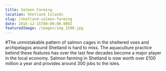 ```yaml
---
title: Salmon Farming
location: Shetland Islands
slug: /shetland-salmon-farming
date: 2016-12-15T00:00:00.000Z
featuredImage: /images/img_1500.jpg
---
```

#The unmistakable pattern of salmon cages in the sheltered voes and archipelagos around Shetland is hard to miss. The aquaculture practice behind these features has over the last few decades become a major player in the local economy. Salmon farming in Shetland is now worth over £100 million a year and provides around 300 jobs to the isles.


